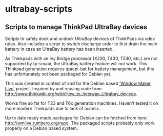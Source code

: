 # ultrabay-scripts
## Scripts to manage ThinkPad UltraBay devices 

Scripts to safely dock and undock UltraBay devices of ThinkPads via udev rules.
Also includes a script to switch discharge order to first drain the main
battery in case an UltraBay battery has been inserted.

As Thinkpads with an Ivy Bridge processor (X230, T430, T530, etc.) are not
supported by tp-smapi, the UltraBay battery feature will not work.  This
Thinkpad generation requires tpacpi-bat for battery management, but this has
unfortunately not been packaged for Debian yet.

This was created in context of and for the Debian based ['Window Maker Live'](http://wmlive.rumbero.org)
project. Inspired by and reusing code from http://www.thinkwiki.org/wiki/How_to_hotswap_Ultrabay_devices.

Works fine so far for T23 and T6x generation machines. Haven't tested it on
more modern Thinkpads due to lack of access.

Up to date ready made packages for Debian can be fetched from here:
http://wmlive.rumbero.org/repo. The packaged scripts probably only work
properly on a Debian based system.
